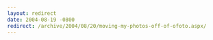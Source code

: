 ```yaml
---
layout: redirect
date: 2004-08-19 -0800
redirect: /archive/2004/08/20/moving-my-photos-off-of-ofoto.aspx/
---
```

